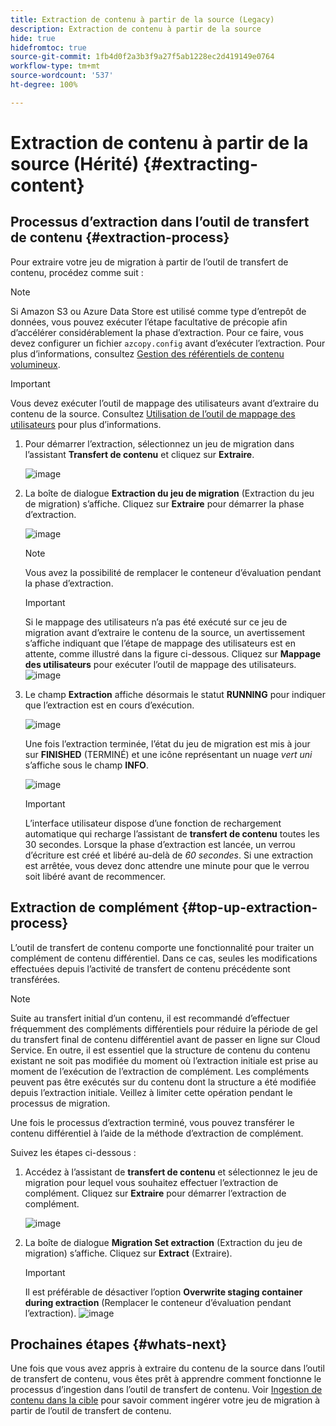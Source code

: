 ```yaml
---
title: Extraction de contenu à partir de la source (Legacy)
description: Extraction de contenu à partir de la source
hide: true
hidefromtoc: true
source-git-commit: 1fb4d0f2a3b3f9a27f5ab1228ec2d419149e0764
workflow-type: tm+mt
source-wordcount: '537'
ht-degree: 100%

---
```


# Extraction de contenu à partir de la source (Hérité) {#extracting-content}

## Processus d’extraction dans l’outil de transfert de contenu {#extraction-process}

Pour extraire votre jeu de migration à partir de l’outil de transfert de contenu, procédez comme suit :
>[!NOTE]
>Si Amazon S3 ou Azure Data Store est utilisé comme type d’entrepôt de données, vous pouvez exécuter l’étape facultative de précopie afin d’accélérer considérablement la phase d’extraction. Pour ce faire, vous devez configurer un fichier `azcopy.config` avant d’exécuter l’extraction. Pour plus d’informations, consultez [Gestion des référentiels de contenu volumineux](https://experienceleague.adobe.com/docs/experience-manager-cloud-service/moving/cloud-migration/content-transfer-tool/handling-large-content-repositories.html?lang=fr).

>[!IMPORTANT]
>Vous devez exécuter l’outil de mappage des utilisateurs avant d’extraire du contenu de la source. Consultez [Utilisation de l’outil de mappage des utilisateurs](https://experienceleague.adobe.com/docs/experience-manager-cloud-service/moving/cloud-migration/content-transfer-tool/user-mapping-tool/using-user-mapping-tool.html?lang=fr) pour plus d’informations.

1. Pour démarrer l’extraction, sélectionnez un jeu de migration dans l’assistant **Transfert de contenu** et cliquez sur **Extraire**.

   ![image](/help/journey-migration/content-transfer-tool/assets-ctt/extraction-01.png)

1. La boîte de dialogue **Extraction du jeu de migration** (Extraction du jeu de migration) s’affiche. Cliquez sur **Extraire** pour démarrer la phase d’extraction.

   ![image](/help/journey-migration/content-transfer-tool/assets-ctt/extraction-02.png)

   >[!NOTE]
   >Vous avez la possibilité de remplacer le conteneur d’évaluation pendant la phase d’extraction.

   >[!IMPORTANT]
   >Si le mappage des utilisateurs n’a pas été exécuté sur ce jeu de migration avant d’extraire le contenu de la source, un avertissement s’affiche indiquant que l’étape de mappage des utilisateurs est en attente, comme illustré dans la figure ci-dessous. Cliquez sur **Mappage des utilisateurs** pour exécuter l’outil de mappage des utilisateurs.
   >![image](/help/journey-migration/content-transfer-tool/assets-ctt/user-mapping-extract.png)

1. Le champ **Extraction** affiche désormais le statut **RUNNING** pour indiquer que l’extraction est en cours d’exécution.

   ![image](/help/journey-migration/content-transfer-tool/assets-ctt/extraction-03.png)

   Une fois l’extraction terminée, l’état du jeu de migration est mis à jour sur **FINISHED** (TERMINÉ) et une icône représentant un nuage *vert uni* s’affiche sous le champ **INFO**.

   ![image](/help/journey-migration/content-transfer-tool/assets-ctt/extraction-04.png)

   >[!IMPORTANT]
   >L’interface utilisateur dispose d’une fonction de rechargement automatique qui recharge l’assistant de **transfert de contenu** toutes les 30 secondes.
   >Lorsque la phase d’extraction est lancée, un verrou d’écriture est créé et libéré au-delà de *60 secondes*. Si une extraction est arrêtée, vous devez donc attendre une minute pour que le verrou soit libéré avant de recommencer.

## Extraction de complément {#top-up-extraction-process}

L’outil de transfert de contenu comporte une fonctionnalité pour traiter un complément de contenu différentiel. Dans ce cas, seules les modifications effectuées depuis l’activité de transfert de contenu précédente sont transférées.

>[!NOTE]
>Suite au transfert initial d’un contenu, il est recommandé d’effectuer fréquemment des compléments différentiels pour réduire la période de gel du transfert final de contenu différentiel avant de passer en ligne sur Cloud Service.
>En outre, il est essentiel que la structure de contenu du contenu existant ne soit pas modifiée du moment où l’extraction initiale est prise au moment de l’exécution de l’extraction de complément. Les compléments peuvent pas être exécutés sur du contenu dont la structure a été modifiée depuis l’extraction initiale. Veillez à limiter cette opération pendant le processus de migration.

Une fois le processus d’extraction terminé, vous pouvez transférer le contenu différentiel à l’aide de la méthode d’extraction de complément.

Suivez les étapes ci-dessous :

1. Accédez à l’assistant de **transfert de contenu** et sélectionnez le jeu de migration pour lequel vous souhaitez effectuer l’extraction de complément. Cliquez sur **Extraire** pour démarrer l’extraction de complément.

   ![image](/help/journey-migration/content-transfer-tool/assets-ctt/extraction-05.png)

1. La boîte de dialogue **Migration Set extraction** (Extraction du jeu de migration) s’affiche. Cliquez sur **Extract** (Extraire).

   >[!IMPORTANT]
   >Il est préférable de désactiver l’option **Overwrite staging container during extraction** (Remplacer le conteneur d’évaluation pendant l’extraction).
   >![image](/help/journey-migration/content-transfer-tool/assets-ctt/extraction-06.png)


## Prochaines étapes {#whats-next}

Une fois que vous avez appris à extraire du contenu de la source dans l’outil de transfert de contenu, vous êtes prêt à apprendre comment fonctionne le processus d’ingestion dans l’outil de transfert de contenu. Voir [Ingestion de contenu dans la cible](/help/journey-migration/content-transfer-tool/using-content-transfer-tool/ingesting-content.md) pour savoir comment ingérer votre jeu de migration à partir de l’outil de transfert de contenu.
